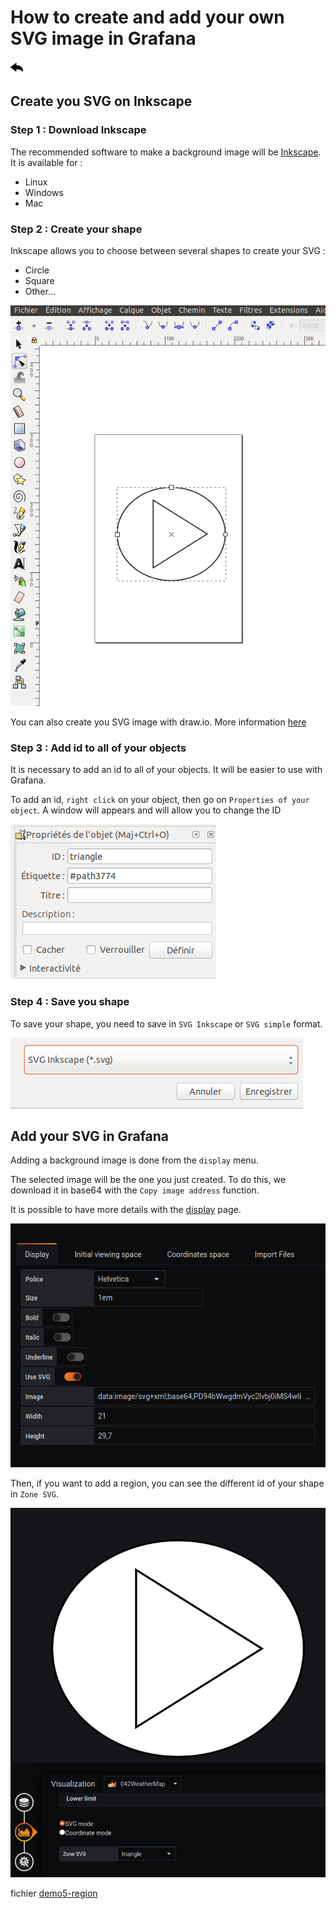 
# How to create and add your own SVG image in Grafana
[![](../../screenshots/other/Go-back.png)](README.md)
 
## Create you SVG on Inkscape

### Step 1 : Download Inkscape

The recommended software to make a background image will be [Inkscape](https://inkscape.org). It is available for :

  - Linux
  - Windows
  - Mac

### Step 2 : Create your shape

Inkscape allows you to choose between several shapes to create your SVG :
- Circle
- Square
- Other...

![Inkscape](./../../screenshots/demo/tutorial4/Inkscape.png)

You can also create you SVG image with draw.io. More information [here](./appendix/svg.md)

### Step 3 : Add id to all of your objects

It is necessary to add an id to all of your objects. It will be easier to use with Grafana.

To add an id, `right click` on your object, then go on `Properties of your object`. A window will appears and will allow you to change the ID

![Propriete](./../../screenshots/demo/tutorial4/Propriete.png)

### Step 4 : Save you shape

To save your shape, you need to save in `SVG Inkscape` or `SVG simple` format.

![Enregistrer](./../../screenshots/demo/tutorial4/enregistrer.png)


## Add your SVG in Grafana

Adding a background image is done from the `display` menu.

The selected image will be the one you just created. To do this, we download it in base64 with the `Copy image address` function.

It is possible to have more details with the [display](../editor/display.md) page.

![Enregistrer](./../../screenshots/demo/tutorial4/DisplaySVG.png)

Then, if you want to add a region, you can see the different id of your shape in `Zone SVG`. 

![Enregistrer](./../../screenshots/demo/tutorial4/Region.png)




fichier [demo5-region](../../resource/demo5-region.json) 
